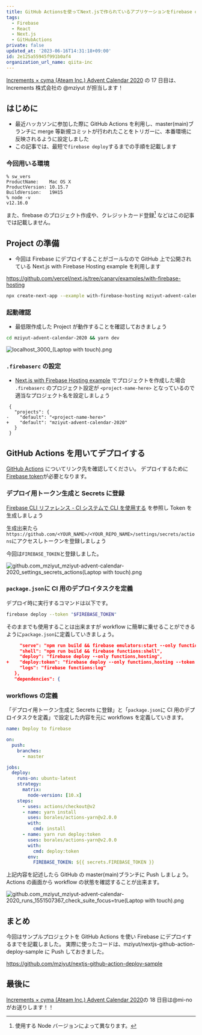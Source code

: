 ```yaml
---
title: GitHub Actionsを使ってNext.jsで作られているアプリケーションをfirebase deployをするまで
tags:
  - Firebase
  - React
  - Next.js
  - GitHubActions
private: false
updated_at: '2023-06-16T14:31:18+09:00'
id: 2e125a55945f991b0af4
organization_url_name: qiita-inc
---
```


[Increments × cyma (Ateam Inc.) Advent Calendar 2020](https://qiita.com/advent-calendar/2020/increments-cyma) の 17 日目は、
Increments 株式会社の @mziyut が担当します！

## はじめに

- 最近ハッカソンに参加した際に GitHub Actions を利用し、master(main)ブランチに merge 等新規コミットが行われたことをトリガーに、本番環境に反映されるように設定しました
- この記事では、最短で`firebase deploy`するまでの手順を記載します

### 今回用いる環境

```
% sw_vers
ProductName:	Mac OS X
ProductVersion:	10.15.7
BuildVersion:	19H15
% node -v
v12.16.0
```

また、firebase のプロジェクト作成や、クレジットカード登録[^1] などはこの記事では記載しません。

[^1]: 使用する Node バージョンによって異なります。

## Project の準備

- 今回は Firebase にデプロイすることがゴールなので GitHub 上で公開されている Next.js with Firebase Hosting example を利用します

https://github.com/vercel/next.js/tree/canary/examples/with-firebase-hosting

```zsh
npx create-next-app --example with-firebase-hosting mziyut-advent-calendar-2020
```

### 起動確認

- 最低限作成した Project が動作することを確認しておきましょう

```zsh
cd mziyut-advent-calendar-2020 && yarn dev
```

![localhost_3000_(Laptop with touch).png](https://qiita-image-store.s3.ap-northeast-1.amazonaws.com/0/55950/a8159378-015d-8c06-2648-8300cb536819.png)

### `.firebaserc` の設定

- [Next.js with Firebase Hosting example](https://github.com/vercel/next.js/tree/canary/examples/with-firebase-hosting) でプロジェクトを作成した場合 `.firebaserc` のプロジェクト設定が `<project-name-here>` となっているので適当なプロジェクト名を設定しましょう

```diff:.firebaserc
 {
   "projects": {
-    "default": "<project-name-here>"
+    "default": "mziyut-advent-calendar-2020"
   }
 }
```

## GitHub Actions を用いてデプロイする

[GitHub Actions](https://github.co.jp/features/actions) についてリンク先を確認してください。
デプロイするために[Firebase token]()が必要となります。

### デプロイ用トークン生成と Secrets に登録

[Firebase CLI リファレンス - CI システムで CLI を使用する](https://firebase.google.com/docs/cli?hl=ja#cli-ci-systems) を参照し Token を生成しましょう

生成出来たら `https://github.com/<YOUR_NAME>/<YOUR_REPO_NAME>/settings/secrets/actions`にアクセスしトークンを登録しましょう

今回は`FIREBASE_TOKEN`と登録しました。

![github.com_mziyut_mziyut-advent-calendar-2020_settings_secrets_actions(Laptop with touch).png](https://qiita-image-store.s3.ap-northeast-1.amazonaws.com/0/55950/8ab19760-9747-5779-5b29-769f265f36a9.png)

### `package.json`に CI 用のデプロイタスクを定義

デプロイ時に実行するコマンドは以下です。

```zsh
firebase deploy --token "$FIREBASE_TOKEN"
```

そのままでも使用することは出来ますが workflow に簡単に乗せることができるように`package.json`に定義していきましょう。

```diff_json:package.json
     "serve": "npm run build && firebase emulators:start --only functions,hosting",
     "shell": "npm run build && firebase functions:shell",
     "deploy": "firebase deploy --only functions,hosting",
+    "deploy:token": "firebase deploy --only functions,hosting --token ${FIREBASE_TOKEN}",
     "logs": "firebase functions:log"
   },
   "dependencies": {
```

### workflows の定義

「デプロイ用トークン生成と Secrets に登録」と「`package.json`に CI 用のデプロイタスクを定義」で設定した内容を元に workflows を定義していきます。

```yml:.github/workflows/deploy.yml
name: Deploy to firebase

on:
  push:
    branches:
      - master

jobs:
  deploy:
    runs-on: ubuntu-latest
    strategy:
      matrix:
        node-version: [10.x]
    steps:
      - uses: actions/checkout@v2
      - name: yarn install
        uses: borales/actions-yarn@v2.0.0
        with:
          cmd: install
      - name: yarn run deploy:token
        uses: borales/actions-yarn@v2.0.0
        with:
          cmd: deploy:token
        env:
          FIREBASE_TOKEN: ${{ secrets.FIREBASE_TOKEN }}
```

上記内容を記述したら GitHub の master(main)ブランチに Push しましょう。
Actions の画面から workflow の状態を確認することが出来ます。

![github.com_mziyut_mziyut-advent-calendar-2020_runs_1551507367_check_suite_focus=true(Laptop with touch).png](https://qiita-image-store.s3.ap-northeast-1.amazonaws.com/0/55950/d0e8c8e2-d902-35fb-1159-5ef4560f5680.png)

## まとめ

今回はサンプルプロジェクトを GitHub Actions を使い Firebase にデプロイするまでを記載しました。
実際に使ったコードは、mziyut/nextjs-github-action-deploy-sample に Push しておきました。

https://github.com/mziyut/nextjs-github-action-deploy-sample

## 最後に

[Increments × cyma (Ateam Inc.) Advent Calendar 2020](https://qiita.com/advent-calendar/2020/increments-cyma)の 18 日目は@mi-no がお送りします！！
